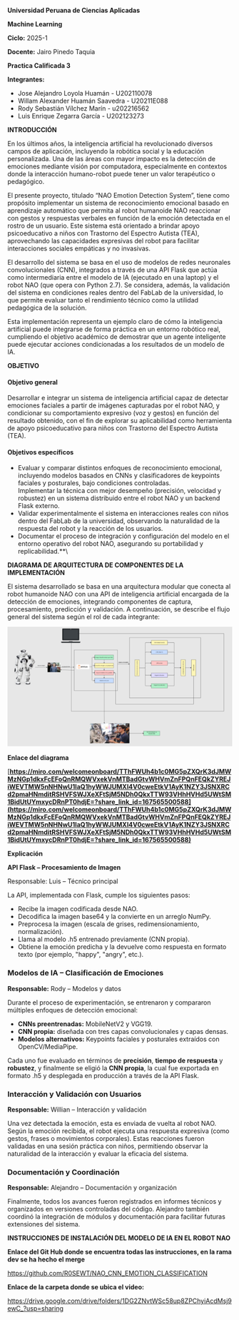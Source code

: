 ﻿**Universidad Peruana de Ciencias Aplicadas**

**Machine Learning**

**Ciclo:** 2025-1

**Docente:** Jairo Pinedo Taquia

**Practica Calificada 3**

**Integrantes:**

- Jose Alejandro Loyola Huamán - U202110078
- Willam Alexander Huamán Saavedra  - U20211E088
- Rody Sebastián Vílchez Marín - u202216562
- Luis Enrique Zegarra García - U202123273

**INTRODUCCIÓN**

   En los últimos años, la inteligencia artificial ha revolucionado diversos campos de aplicación, incluyendo la robótica social y la educación personalizada. Una de las áreas con mayor impacto es la detección de emociones mediante visión por computadora, especialmente en contextos donde la interacción humano-robot puede tener un valor terapéutico o pedagógico.

   El presente proyecto, titulado “NAO Emotion Detection System”, tiene como propósito implementar un sistema de reconocimiento emocional basado en aprendizaje automático que permita al robot humanoide NAO reaccionar con gestos y respuestas verbales en función de la emoción detectada en el rostro de un usuario. Este sistema está orientado a brindar apoyo psicoeducativo a niños con Trastorno del Espectro Autista (TEA), aprovechando las capacidades expresivas del robot para facilitar interacciones sociales empáticas y no invasivas.

   El desarrollo del sistema se basa en el uso de modelos de redes neuronales convolucionales (CNN), integrados a través de una API Flask que actúa como intermediaria entre el modelo de IA (ejecutado en una laptop) y el robot NAO (que opera con Python 2.7). Se considera, además, la validación del sistema en condiciones reales dentro del FabLab de la universidad, lo que permite evaluar tanto el rendimiento técnico como la utilidad pedagógica de la solución.

   Esta implementación representa un ejemplo claro de cómo la inteligencia artificial puede integrarse de forma práctica en un entorno robótico real, cumpliendo el objetivo académico de demostrar que un agente inteligente puede ejecutar acciones condicionadas a los resultados de un modelo de IA.

**OBJETIVO**
   #### <a name="_wt7hn0wk2pv3"></a>**Objetivo general**
   Desarrollar e integrar un sistema de inteligencia artificial capaz de detectar emociones faciales a partir de imágenes capturadas por el robot NAO, y condicionar su comportamiento expresivo (voz y gestos) en función del resultado obtenido, con el fin de explorar su aplicabilidad como herramienta de apoyo psicoeducativo para niños con Trastorno del Espectro Autista (TEA).
   #### <a name="_gyilsrazog5k"></a>**Objetivos específicos**
- Evaluar y comparar distintos enfoques de reconocimiento emocional, incluyendo modelos basados en CNNs y clasificadores de keypoints faciales y posturales, bajo condiciones controladas.\
  Implementar la técnica con mejor desempeño (precisión, velocidad y robustez) en un sistema distribuido entre el robot NAO y un backend Flask externo.
- Validar experimentalmente el sistema en interacciones reales con niños dentro del FabLab de la universidad, observando la naturalidad de la respuesta del robot y la reacción de los usuarios.
- Documentar el proceso de integración y configuración del modelo en el entorno operativo del robot NAO, asegurando su portabilidad y replicabilidad.**\

**DIAGRAMA DE ARQUITECTURA DE COMPONENTES DE LA IMPLEMENTACIÓN** 

   El sistema desarrollado se basa en una arquitectura modular que conecta al robot humanoide NAO con una API de inteligencia artificial encargada de la detección de emociones, integrando componentes de captura, procesamiento, predicción y validación. A continuación, se describe el flujo general del sistema según el rol de cada integrante:

   ![](Aspose.Words.1106e62c-c961-4b70-871f-f803cac18441.002.png)

   **Enlace del diagrama** 

   [**https://miro.com/welcomeonboard/TThFWUh4b1c0MG5pZXQrK3dJMWMzNGp1dkxFcEFoQnRMQWVxekVnMTBadGtvWHVmZnFPQnFEQkZYREJiWEVTMW5nNHNwU1laQ1hyWWJUMXI4V0cweEtkV1AyK1NZY3JSNXRCd2pmaHNmditRSHVFSWJXeXFtSjM5NDh0QkxTTW93VHhHVHd5UWtSM1BidUtUYmxycDRnPT0hdjE=?share_link_id=167565500588](https://miro.com/welcomeonboard/TThFWUh4b1c0MG5pZXQrK3dJMWMzNGp1dkxFcEFoQnRMQWVxekVnMTBadGtvWHVmZnFPQnFEQkZYREJiWEVTMW5nNHNwU1laQ1hyWWJUMXI4V0cweEtkV1AyK1NZY3JSNXRCd2pmaHNmditRSHVFSWJXeXFtSjM5NDh0QkxTTW93VHhHVHd5UWtSM1BidUtUYmxycDRnPT0hdjE=?share_link_id=167565500588)** 

   **Explicación**

   **API Flask – Procesamiento de Imagen**

   Responsable: Luis – Técnico principal

   La API, implementada con Flask, cumple los siguientes pasos:

- Recibe la imagen codificada desde NAO.
- Decodifica la imagen base64 y la convierte en un arreglo NumPy.
- Preprocesa la imagen (escala de grises, redimensionamiento, normalización).
- Llama al modelo .h5 entrenado previamente (CNN propia).
- Obtiene la emoción predicha y la devuelve como respuesta en formato texto (por ejemplo, "happy", "angry", etc.).

### <a name="_tmzqvru4aa25"></a>**Modelos de IA – Clasificación de Emociones**
**Responsable:** Rody – Modelos y datos

Durante el proceso de experimentación, se entrenaron y compararon múltiples enfoques de detección emocional:

- **CNNs preentrenadas:** MobileNetV2 y VGG19.
- **CNN propia:** diseñada con tres capas convolucionales y capas densas.
- **Modelos alternativos:** Keypoints faciales y posturales extraídos con OpenCV/MediaPipe.

Cada uno fue evaluado en términos de **precisión**, **tiempo de respuesta** y **robustez**, y finalmente se eligió la **CNN propia**, la cual fue exportada en formato .h5 y desplegada en producción a través de la API Flask.
### <a name="_jx3yjzelkkx"></a>**Interacción y Validación con Usuarios**
**Responsable:** Willian – Interacción y validación

Una vez detectada la emoción, esta es enviada de vuelta al robot NAO. Según la emoción recibida, el robot ejecuta una respuesta expresiva (como gestos, frases o movimientos corporales). Estas reacciones fueron validadas en una sesión práctica con niños, permitiendo observar la naturalidad de la interacción y evaluar la eficacia del sistema.
### <a name="_1uaf05t4g2mp"></a>**Documentación y Coordinación**
**Responsable:** Alejandro – Documentación y organización

Finalmente, todos los avances fueron registrados en informes técnicos y organizados en versiones controladas del código. Alejandro también coordinó la integración de módulos y documentación para facilitar futuras extensiones del sistema.

**INSTRUCCIONES DE INSTALACIÓN DEL MODELO DE IA EN EL ROBOT NAO**

   **Enlace del Git Hub donde se encuentra todas las instrucciones, en la rama dev se ha hecho el merge** 

   <https://github.com/R0SEWT/NAO_CNN_EMOTION_CLASSIFICATION> 

   **Enlace de la carpeta donde se ubica el video:**

   <https://drive.google.com/drive/folders/1DG2ZNvtWSc58up8ZPChyiAcdMsj9ewC_?usp=sharing>
